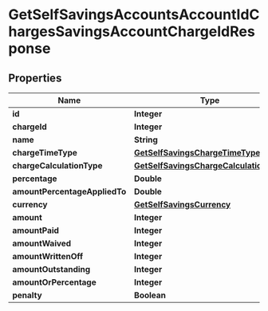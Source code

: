 # GetSelfSavingsAccountsAccountIdChargesSavingsAccountChargeIdResponse

## Properties
Name | Type | Description | Notes
------------ | ------------- | ------------- | -------------
**id** | **Integer** |  |  [optional]
**chargeId** | **Integer** |  |  [optional]
**name** | **String** |  |  [optional]
**chargeTimeType** | [**GetSelfSavingsChargeTimeType**](GetSelfSavingsChargeTimeType.md) |  |  [optional]
**chargeCalculationType** | [**GetSelfSavingsChargeCalculationType**](GetSelfSavingsChargeCalculationType.md) |  |  [optional]
**percentage** | **Double** |  |  [optional]
**amountPercentageAppliedTo** | **Double** |  |  [optional]
**currency** | [**GetSelfSavingsCurrency**](GetSelfSavingsCurrency.md) |  |  [optional]
**amount** | **Integer** |  |  [optional]
**amountPaid** | **Integer** |  |  [optional]
**amountWaived** | **Integer** |  |  [optional]
**amountWrittenOff** | **Integer** |  |  [optional]
**amountOutstanding** | **Integer** |  |  [optional]
**amountOrPercentage** | **Integer** |  |  [optional]
**penalty** | **Boolean** |  |  [optional]
